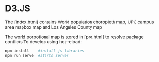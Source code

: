 # D3.JS

The [index.html] contains World population choropleth map, UPC campus area mapbox map and Los Angeles County map 

The world porpotional map is stored in [pro.html] to resolve package conflicts 
To develop using hot-reload:
```bash
npm install    #install js libraries
npm run serve  #starts server
```
